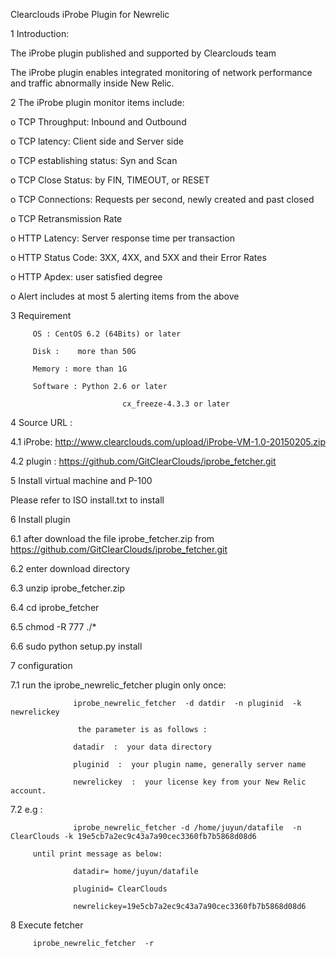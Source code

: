 
Clearclouds iProbe Plugin for Newrelic

1           Introduction:

The iProbe plugin published and supported by Clearclouds team

The iProbe plugin enables integrated monitoring of network performance and traffic abnormally inside New Relic.

2           The iProbe plugin monitor items include:

o TCP Throughput: Inbound and Outbound

o TCP latency: Client side and Server side

o TCP establishing status: Syn and Scan

o TCP Close Status: by FIN, TIMEOUT, or RESET

o TCP Connections: Requests per second, newly created and past closed

o TCP Retransmission Rate

o HTTP Latency: Server response time per transaction

o HTTP Status Code: 3XX, 4XX, and 5XX and their Error Rates

o HTTP Apdex: user satisfied degree

o Alert includes at most 5 alerting items from the above

 

3           Requirement

         OS : CentOS 6.2 (64Bits) or later

         Disk :    more than 50G

         Memory : more than 1G

         Software : Python 2.6 or later

                             cx_freeze-4.3.3 or later

 

4    Source URL : 

4.1          iProbe:  http://www.clearclouds.com/upload/iProbe-VM-1.0-20150205.zip

4.2          plugin :  https://github.com/GitClearClouds/iprobe_fetcher.git

 

5           Install virtual machine and P-100

Please refer to ISO install.txt to install 

         

6           Install  plugin

6.1          after download the file iprobe_fetcher.zip from https://github.com/GitClearClouds/iprobe_fetcher.git

6.2          enter download directory

6.3          unzip  iprobe_fetcher.zip

6.4          cd  iprobe_fetcher

6.5          chmod -R 777  ./*

6.6          sudo python setup.py install

 

7           configuration

7.1          run the iprobe_newrelic_fetcher plugin only once:

                  iprobe_newrelic_fetcher  -d datdir  -n pluginid  -k newrelickey

                   the parameter is as follows :

                  datadir  :  your data directory

                  pluginid  :  your plugin name, generally server name

                  newrelickey  :  your license key from your New Relic account.

7.2          e.g :

                  iprobe_newrelic_fetcher -d /home/juyun/datafile  -n ClearClouds -k 19e5cb7a2ec9c43a7a90cec3360fb7b5868d08d6

         until print message as below:

                  datadir= home/juyun/datafile

                  pluginid= ClearClouds

                  newrelickey=19e5cb7a2ec9c43a7a90cec3360fb7b5868d08d6

 

8           Execute fetcher

         iprobe_newrelic_fetcher  -r
